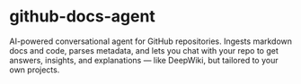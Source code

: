 # github-docs-agent
AI-powered conversational agent for GitHub repositories. Ingests markdown docs and code, parses metadata, and lets you chat with your repo to get answers, insights, and explanations — like DeepWiki, but tailored to your own projects.
